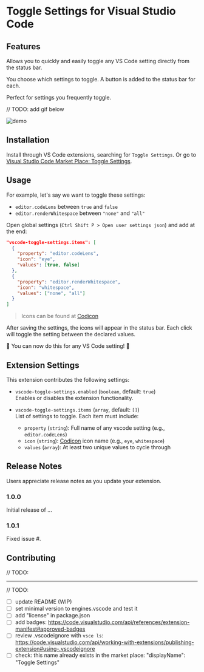 # Toggle Settings for Visual Studio Code

## Features

Allows you to quickly and easily toggle any VS Code setting directly from the status bar.

You choose which settings to toggle. A button is added to the status bar for each.

Perfect for settings you frequently toggle.

// TODO: add gif below

![demo](resource/demo.gif)

## Installation

Install through VS Code extensions, searching for `Toggle Settings`. Or go to  [Visual Studio Code Market Place: Toggle Settings](https://marketplace.visualstudio.com/items?itemName=mhagnumdw.vscode-toggle-settings).

## Usage

For example, let's say we want to toggle these settings:

- `editor.codeLens` between `true` and `false`
- `editor.renderWhitespace` between `"none"` and `"all"`

Open global settings (`Ctrl Shift P > Open user settings json`) and add at the end:

```json
"vscode-toggle-settings.items": [
  {
    "property": "editor.codeLens",
    "icon": "eye",
    "values": [true, false]
  },
  {
    "property": "editor.renderWhitespace",
    "icon": "whitespace",
    "values": ["none", "all"]
  }
]
```

> Icons can be found at [Codicon](https://code.visualstudio.com/api/references/icons-in-labels#icon-listing)

After saving the settings, the icons will appear in the status bar. Each click will toggle the setting between the declared values.

🎉 You can now do this for any VS Code setting! 🥳

## Extension Settings

This extension contributes the following settings:

- `vscode-toggle-settings.enabled` (`boolean`, default: `true`)  
  Enables or disables the extension functionality.

- `vscode-toggle-settings.items` (`array`, default: `[]`)  
  List of settings to toggle. Each item must include:
  - `property` (`string`): Full name of any vscode setting (e.g., `editor.codeLens`)
  - `icon` (`string`): [Codicon](https://code.visualstudio.com/api/references/icons-in-labels#icon-listing) icon name (e.g., `eye`, `whitespace`)
  - `values` (`array`): At least two unique values to cycle through

## Release Notes

Users appreciate release notes as you update your extension.

### 1.0.0

Initial release of ...

### 1.0.1

Fixed issue #.

## Contributing

// TODO:

---

// TODO:
- [ ] update README (WIP)
- [ ] set minimal version to engines.vscode and test it
- [ ] add "license" in package.json
- [ ] add badges: https://code.visualstudio.com/api/references/extension-manifest#approved-badges
- [ ] review .vscodeignore with `vsce ls`: https://code.visualstudio.com/api/working-with-extensions/publishing-extension#using-.vscodeignore
- [ ] check: this name already exists in the market place: "displayName": "Toggle Settings"
